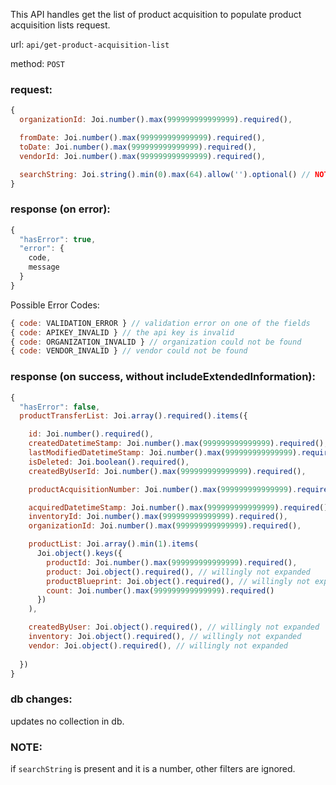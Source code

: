
This API handles get the list of product acquisition to populate product acquisition lists request.

url: `api/get-product-acquisition-list`

method: `POST`

### request: 
```js
{
  organizationId: Joi.number().max(999999999999999).required(),

  fromDate: Joi.number().max(999999999999999).required(),
  toDate: Joi.number().max(999999999999999).required(),
  vendorId: Joi.number().max(999999999999999).required(),

  searchString: Joi.string().min(0).max(64).allow('').optional() // NOTE: searchString is currently used for productAcquisitionNumber. We can extend it for other purposes later
}
```

### response (on error):
```js
{
  "hasError": true,
  "error": {
    code,
    message
  }
}
```

Possible Error Codes:
```js
{ code: VALIDATION_ERROR } // validation error on one of the fields
{ code: APIKEY_INVALID } // the api key is invalid
{ code: ORGANIZATION_INVALID } // organization could not be found
{ code: VENDOR_INVALID } // vendor could not be found
```

### response (on success, without includeExtendedInformation):
```js
{
  "hasError": false,
  productTransferList: Joi.array().required().items({

    id: Joi.number().required(),
    createdDatetimeStamp: Joi.number().max(999999999999999).required(),
    lastModifiedDatetimeStamp: Joi.number().max(999999999999999).required(),
    isDeleted: Joi.boolean().required(),
    createdByUserId: Joi.number().max(999999999999999).required(),

    productAcquisitionNumber: Joi.number().max(999999999999999).required(),

    acquiredDatetimeStamp: Joi.number().max(999999999999999).required(),
    inventoryId: Joi.number().max(999999999999999).required(),
    organizationId: Joi.number().max(999999999999999).required(),

    productList: Joi.array().min(1).items(
      Joi.object().keys({
        productId: Joi.number().max(999999999999999).required(),
        product: Joi.object().required(), // willingly not expanded
        productBlueprint: Joi.object().required(), // willingly not expanded
        count: Joi.number().max(999999999999999).required()
      })
    ),

    createdByUser: Joi.object().required(), // willingly not expanded
    inventory: Joi.object().required(), // willingly not expanded
    vendor: Joi.object().required(), // willingly not expanded
  
  })
}
```

### db changes:
updates no collection in db.

### NOTE:
if `searchString` is present and it is a number, other filters are ignored.
